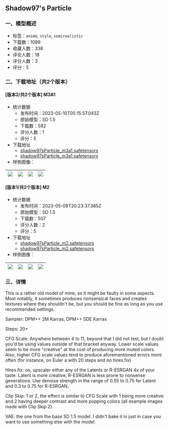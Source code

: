 ## Shadow97's Particle
### 一、模型概述

- 标签：`anime`, `style`, `semirealistic`
- 下载数：1089
- 收藏人数：338
- 评论人数：18
- 评分人数：3
- 评分：5

### 二、下载地址（共2个版本）

#### [版本2/共2个版本] M3A1

- 统计数据
  - 发布时间：2023-05-10T05:15:57.043Z
  - 原始模型：SD 1.5
  - 下载数：582
  - 评分人数：1
  - 评分：5
- 下载地址
  - [shadow97sParticle_m3a1.safetensors](https://civitai.com/api/download/models/66580)
  - [shadow97sParticle_m3a1.safetensors](https://civitai.com/api/download/models/66580?type=Model&format=SafeTensor&size=full&fp=fp32)
- 样例图像：

| <img src="https://image.civitai.com/xG1nkqKTMzGDvpLrqFT7WA/a33686fa-17e8-4269-97e5-9434ecd6cf4d/width=450/742811.jpeg" /> | <img src="https://image.civitai.com/xG1nkqKTMzGDvpLrqFT7WA/664b3546-3a48-4622-b672-fe9124eff9a3/width=450/742813.jpeg" /> | <img src="https://image.civitai.com/xG1nkqKTMzGDvpLrqFT7WA/e6fe10a9-d81d-473f-a56a-db8e24afa2e7/width=450/742814.jpeg" /> | <img src="https://image.civitai.com/xG1nkqKTMzGDvpLrqFT7WA/76c34066-daff-4005-b487-7560e4012390/width=450/742815.jpeg" /> |
| ---- | ---- | ---- | ---- |

#### [版本1/共2个版本] M2

- 统计数据
  - 发布时间：2023-05-09T20:23:37.385Z
  - 原始模型：SD 1.5
  - 下载数：507
  - 评分人数：2
  - 评分：5
- 下载地址
  - [shadow97sParticle_m2.safetensors](https://civitai.com/api/download/models/55393?type=Model&format=SafeTensor&size=full&fp=fp32)
  - [shadow97sParticle_m2.safetensors](https://civitai.com/api/download/models/55393)
- 样例图像：

| <img src="https://image.civitai.com/xG1nkqKTMzGDvpLrqFT7WA/4ec8a626-8d82-4b95-958c-e423c9813a00/width=450/600200.jpeg" /> | <img src="https://image.civitai.com/xG1nkqKTMzGDvpLrqFT7WA/34a8dfd6-3e92-45a3-3475-93d9ca57cf00/width=450/600199.jpeg" /> | <img src="https://image.civitai.com/xG1nkqKTMzGDvpLrqFT7WA/e59ca8c7-afd2-49fc-7930-bf6dbd9fa100/width=450/600175.jpeg" /> | <img src="https://image.civitai.com/xG1nkqKTMzGDvpLrqFT7WA/38bfc906-1220-4aa2-4ace-86ae73768400/width=450/600176.jpeg" /> |
| ---- | ---- | ---- | ---- |


### 三、详情
<p>This is a rather old model of mine, so it might be faulty in some aspects. Most notably, it sometimes produces nonsensical faces and creates textures where they shouldn't be, but you should be fine as long as you use recommended settings.</p><p></p><p>Sampler: DPM++ 2M Karras, DPM++ SDE Karras</p><p>Steps: 20+</p><p>CFG Scale: Anywhere between 4 to 11, beyond that I did not test, but I doubt you'd be using values outside of that bracket anyway. Lower scale values seem to be more "creative" at the cost of producing more muted colors. Also, higher CFG scale values tend to produce aforementioned errors more often (for instance, on Euler a with 20 steps and no hires.fix)</p><p>Hires.fix: on, upscaler either any of the Latents or R-ESRGAN 4x of your taste. Latent is more creative, R-ESRGAN is less prone to nonsense generations. Use denoise strength in the range of 0.55 to 0.75 for Latent and 0.3 to 0.75 for R-ESRGAN.</p><p>Clip Skip: 1 or 2, the effect is similar to CFG Scale with 1 being more creative and 2 having deeper contrast and more popping colors (all example images made with Clip Skip 2).</p><p>VAE: the one from the base SD 1.5 model. I didn't bake it in just in case you want to use something else with the model.</p>